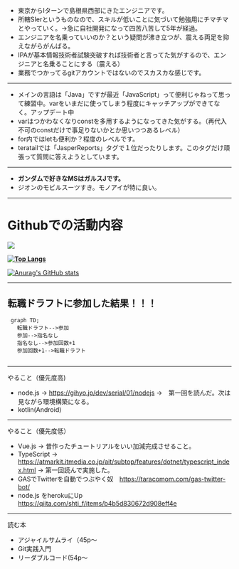 - 東京からIターンで島根県西部にきたエンジニアです。
- 所轄SIerというものなので、スキルが低いことに気づいて勉強用にチマチマとやっていく。->急に自社開発になって四苦八苦して5年が経過。
- エンジニアを名乗っていいのか？という疑問が沸き立つが、震える両足を抑えながらがんばる。
- IPAが基本情報技術者試験突破すれば技術者と言ってた気がするので、エンジニアと名乗ることにする（震える）
- 業務でつかってるgitアカウントではないのでスカスカな感じです。

--- 
- メインの言語は「Java」ですが最近「JavaScript」って便利じゃねって思って練習中。varをいまだに使ってしまう程度にキャッチアップができてなく。アップデート中
- varはつかわなくなりconstを多用するようになってきた気がする。（再代入不可のconstだけで事足りないかとか思いつつあるレベル）
- for内ではletも便利か？程度のレベルです。
- teratailでは「JasperReports」タグで１位だったりします。このタグだけ頑張って質問に答えようとしています。

---- 

- <b>ガンダムで好きなMSはガルスJです。</b>
- ジオンのモビルスーツすき。モノアイが特に良い。

----

# Githubでの活動内容

![](https://github-profile-summary-cards.vercel.app/api/cards/profile-details?username=ababaSigrun&theme=vue)

**[![Top Langs](https://github-readme-stats.vercel.app/api/top-langs/?username=ababaSigrun
)](https://github.com/anuraghazra/github-readme-stats)**



[![Anurag's GitHub stats](https://github-readme-stats.vercel.app/api?username=ababaSigrun&theme=onedark&show_icons=true)](https://github.com/anuraghazra/github-readme-stats)


----
## 転職ドラフトに参加した結果！！！

```mermaid
 graph TD;
   転職ドラフト-->参加
   参加-->指名なし
   指名なし-->参加回数+1
   参加回数+1-->転職ドラフト
  

```
<!---
ababaSigrun/ababaSigrun is a ✨ special ✨ repository because its `README.md` (this file) appears on your GitHub profile.
You can click the Preview link to take a look at your changes.
--->
---

やること（優先度高)
- node.js -> https://gihyo.jp/dev/serial/01/nodejs ->　第一回を読んだ。次は見ながら環境構築になる。
- kotlin(Android)
---
やること（優先度低）
- Vue.js -> 昔作ったチュートリアルをいい加減完成させること。
- TypeScript -> https://atmarkit.itmedia.co.jp/ait/subtop/features/dotnet/typescript_index.html -> 第一回読んで実施した。
- GASでTwitterを自動でつぶやく奴　https://taracomom.com/gas-twitter-bot/
- node.js をherokuにUp　https://qiita.com/shti_f/items/b4b5d830672d908eff4e

---
読む本
- アジャイルサムライ（45p～
- Git実践入門
- リーダブルコード(54p～


